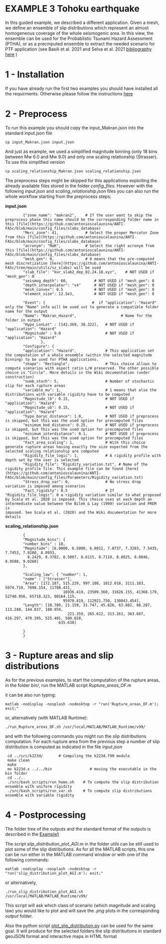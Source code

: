 # EXAMPLE 3 Tohoku earthquake

In this guided example, we described a different application. Given a mesh, we define an ensemble of slip distributions which represent an almost homogeneous 
coverage of the whole seismogenic area. In this view, the ensemble can be used for the Probablistic Tsunami Hazard Assessment (PTHA), or as a precmputed ensemble to
extract the needed scenario for PTF application (see Basili et al. 2021 and Selva et al. 2021 [bibliography here](https://github.com/antonioscalaunina/ANTI-FASc/blob/main/README.md) )

# 1 - Installation

If you have already run the first two examples you should have installed all the requirments. Otherwise please follow the instructions [here](https://github.com/antonioscalaunina/ANTI-FASc/blob/main/Example1_Tohoku.md)

# 2 - Preprocess

To run this example you should copy the input_Makran.json into the standard input.json file

    cp input_Makran.json input.json

And just as example, we used a simplified magnitude binning (only 18 bins between Mw 6.0 and Mw 9.0) and only one scaling relationship (Strasser). To use this simplified version

    cp scaling_relationship_Makran.json scaling_relationship.json

The preprocess steps might be skipped for this applications exploiting the already available files stored in the folder *config_files*. 
However with the following *input.json* and *scaling_relationship.json* files you can also run the whole workflow starting from the preprocess steps:

**input.json**

            {"zone_name": "makran2",    # If the user want to skip the preprocess phase this name should be the corresponding folder name in this [file](https://github.com/antonioscalaunina/ANTI-FASc/blob/main/config_files/slabs_database)
            "Merc_zone": 41,            # Select the proper Mercator Zone from this [file](https://github.com/antonioscalaunina/ANTI-FASc/blob/main/config_files/slabs_database)
            "acronym": "MaK",           # Select the right acronym from this [file](https://github.com/antonioscalaunina/ANTI-FASc/blob/main/config_files/slabs_database)
            "mesh_gen": 0,              # 0 means that the pre-computed mesh discretization [here](https://github.com/antonioscalaunina/ANTI-FASc/tree/main/utils/sz_slabs) will be used
            "slab_file": "kur_slab2_dep_02.24.18.xyz",    # NOT USED if "mesh_gen": 0
            "seismog_depth": 60,            # NOT USED if "mesh_gen": 0
            "depth_interpolator": "v4"      # NOT USED if "mesh_gen": 0
            "mesh_convex": 0.5              # NOT USED if "mesh_gen": 0 
            "element_size": 12.5e3,         # NOT USED if "mesh_gen": 0

            "Event": {                     #  if "application": "Hazard" only the "Name" info will be used vut to generate a compatible folder name for the output
            "Name": "Makran_Hazard",                    # Name for the folder in output
            "Hypo_LonLat" : [142.369, 38.322],   # NOT USED if "application": "Hazard"
            "Magnitude" : 9.0                    # NOT USED if "application": "Hazard"
                    },
            "Configure": {
            "application": "Hazard",             # This application set the computation of a whole ensemble (within the selected magnitude binning) to be used for PTHA applications.   
            "shape": "Rectangle",                # This choice allows to compute scenarios with aspect ratio L/W preserved. The other possible choice is "Circle". More details in the Wiki documentation (under construction)
            "numb_stoch": 5,                     # Number of stochastic slip for each rupture areas
            "variable_mu": 1,                    # 1 means that also the distributions with variable rigidity have to be computed
            "Magnitude_lb": 0.15,                # NOT USED if "application": "Hazard"
            "Magnitude_ub": 0.15,                # NOT USED if "application": "Hazard"
            "hypo_baryc_distance": 1.0,          # NOT USED if preprocess is skipped, but this was the used option for precomputed files
            "minimum_bnd_distance": 0.25,        # NOT USED if preprocess is skipped, but this was the used option for precomputed files
            "minimum_interdistance": 0.1,        # NOT USED if preprocess is skipped, but this was the used option for precomputed files
            "Fact_area_scaling": 1,              # With this choice generate rupture areas having exactly the size expected from the selected scaling relationship are computed
            "Rigidity_file_logic": 1,            # A rigidity profile with depth set by the user is selected
            "Rigidity_file": "Rigidity_variation.txt", # Name of the rigidity profile file. This example file can be found [here](https://github.com/antonioscalaunina/ANTI-FASc/blob/main/config_files/Parameters/Rigidity_variation.txt)
            "Stress_drop_var": 0,                # No stress drop variation is imposed among scenarios
            "Fact_rigidity": 0.5                 # If "Rigidity_file_logic": 0 a rigidity variation similar to what proposed by Scala et al. 2020 is imposed. This choice uses at each depth an intermediate value between the Bilek & Lay (1999) variation and PREM is                                                             imposed. See Scala et al. (2020) and the Wiki documentation for more details

**scaling_relationship.json**

            { 
            "Magnitude_bins": {
            "number_bins" : 18, 
            "Magnitude": [6.0000, 6.5000, 6.8012, 7.0737, 7.3203, 7.5435, 7.7453, 7.9280, 8.0933,
              8.2429, 8.3782, 8.5007, 8.6115, 8.7118, 8.8025, 8.8846, 8.9588, 9.0260]
            },

            "Scaling_law": { "number": 1,
            "name" : ["Strasser"],
            "Area": [172.187, 515.229, 997.108, 1812.018, 3111.183, 5074.719, 7898.154, 11788.431, 
	                          16936.419, 23509.360, 31626.155, 41368.179, 52740.956, 65710.323, 80164.115, 
	      	                  95970.819, 112921.750, 130843.454],
            "Length": [10.789, 21.159, 31.747, 45.826, 63.882, 86.287, 113.240, 144.837, 180.959, 
                                221.359, 265.612, 313.263, 363.687, 416.297, 470.395, 525.401, 580.628, 
		                    635.638]
 
            }
            }


# 3 - Rupture areas and slip distributions 

As for the previous examples, to start the computation of the rupture areas, in the folder *bin/*, run the MATLAB script *Rupture_areas_OF.m*

it can be also run typing:

    matlab -nodisplay -nosplash -nodesktop -r "run('Rupture_areas_OF.m'); exit;"
    
or, alternatively (with MATLAB Runtime):

    ./run_Rupture_areas_OF.sh /usr/local/MATLAB/MATLAB_Runtime/v99/

    
and with the following commands you might run the slip distributions computation. For each rupture area from the previous step a number of slip distribution is computed as indicated in the file *input.json*

     cd ../src/k223d/       # Compiling the k223d.f90 module
     make clean
     make
     mv k223d.x ../../bin                 # moving the executable in the bin folder
     cd ../..
     ./src/bash_scripts/run_homo.sh    # To compute the slip distribution ensemble with uniform rigidity
     ./src/bash_scripts/run_var.sh     # To compute slip distributions ensemble with variable rigidity

 # 4 - Postprocessing
 
 The folder tree of the outputs and the standard format of the outputs is described in the [Example1](https://github.com/antonioscalaunina/ANTI-FASc/blob/main/Example1_Tohoku.md)

    
The script *slip_distribution_plot_AGI.m* in the folder *utils* can be still used to plot some of the slip distributions. As for all the MATLAB scripts, this one can be run either in the MATLAB command window or with one of the following commands:
 
    matlab -nodisplay -nosplash -nodesktop -r "run('slip_distribution_plot_AGI.m'); exit;" 

or alternatively,
 
    ./run_slip_distribution_plot_AGI.sh /usr/local/MATLAB/MATLAB_Runtime/v99/
     
This script will ask which class of scenario (which magnitude and scaling law) you would like to plot and will save the *.png* plots in the corresponding *output* folder.

Also the python script [plot_slip_distribution.py](https://github.com/antonioscalaunina/ANTI-FASc/blob/main/utils/plot_slip_distribution.py) can be used for the same goal. It will produce for the selected folders the slip distributions in standard geoJSON format and interactive maps in HTML format

